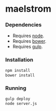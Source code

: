 # maelstrom

### Dependencies

- Requires [node](http://nodejs.org/).
- Requires [bower](http://bower.io/).
- Requires [gulp](http://gulpjs.com/).

### Installation

```bash
npm install
bower install
```

### Running

```bash
gulp deploy
node server.js
```
